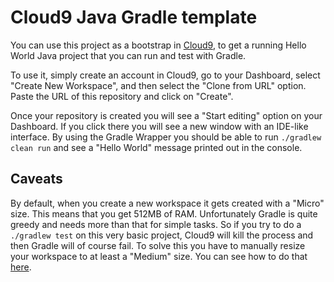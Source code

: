# Cloud9 Java Gradle template

You can use this project as a bootstrap in [Cloud9](chttps://c9.io), to get a
running Hello World Java project that you can run and test with Gradle.

To use it, simply create an account in Cloud9, go to your Dashboard, select
"Create New Workspace", and then select the "Clone from URL" option.
Paste the URL of this repository and click on "Create". 

Once your repository is created you will see a "Start editing" option on your
Dashboard. If you click there you will see a new window with an IDE-like
interface. By using the Gradle Wrapper you should be able to run `./gradlew clean run` 
and see a "Hello World" message printed out in the console.

## Caveats
By default, when you create a new workspace it gets created with a "Micro" size.
This means that you get 512MB of RAM. 
Unfortunately Gradle is quite greedy and needs more than that for simple tasks.
So if you try to do a `./gradlew test` on this very basic project, Cloud9 will kill
the process and then Gradle will of course fail.
To solve this you have to manually resize your workspace to at least a "Medium"
size. You can see how to do that
[here](https://c9.io/site/blog/2015/02/workspace-stats).
